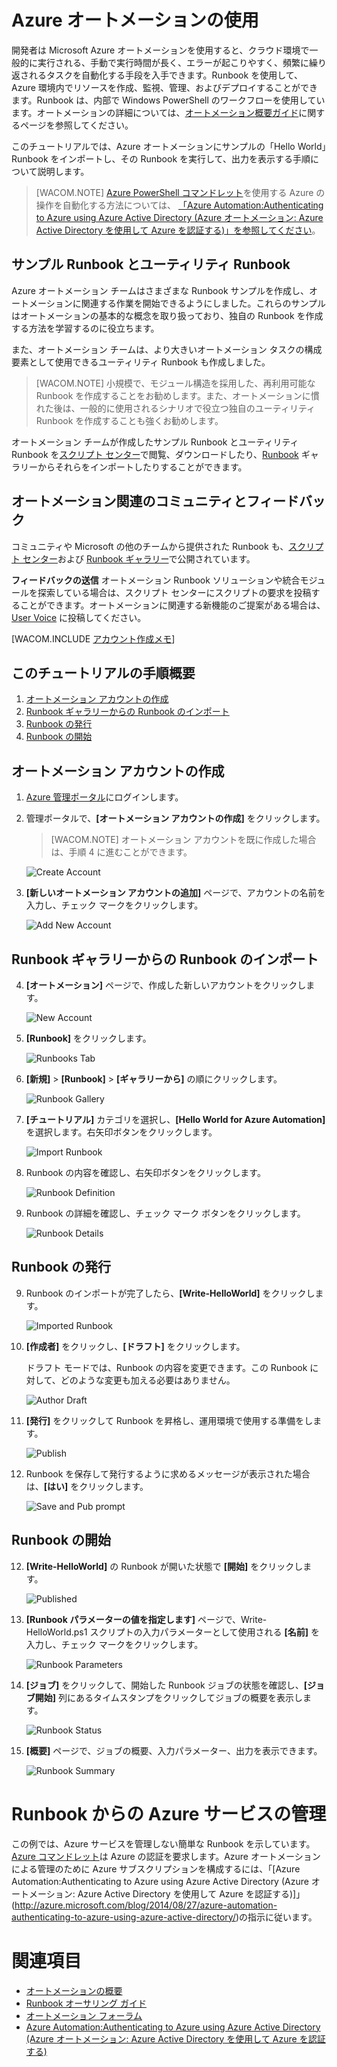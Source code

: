 ﻿<properties 
	pageTitle="Azure オートメーションの使用" 
	description="Azure でオートメーション ジョブをインポートして実行する方法について説明します。" 
	services="automation" 
	documentationCenter="" 
	authors="bwren" 
	manager="stevenka" 
	editor=""/>

<tags 
	ms.service="automation" 
	ms.workload="tbd" 
	ms.tgt_pltfrm="na" 
	ms.devlang="na" 
	ms.topic="article" 
	ms.date="1/13/2015" 
	ms.author="bwren"/>


# Azure オートメーションの使用

開発者は Microsoft Azure オートメーションを使用すると、クラウド環境で一般的に実行される、手動で実行時間が長く、エラーが起こりやすく、頻繁に繰り返されるタスクを自動化する手段を入手できます。Runbook を使用して、Azure 環境内でリソースを作成、監視、管理、およびデプロイすることができます。Runbook は、内部で Windows PowerShell のワークフローを使用しています。オートメーションの詳細については、[オートメーション概要ガイド](http://go.microsoft.com/fwlink/p/?LinkId=392861)に関するページを参照してください。 

このチュートリアルでは、Azure オートメーションにサンプルの「Hello World」Runbook をインポートし、その Runbook を実行して、出力を表示する手順について説明します。

>[WACOM.NOTE] [Azure PowerShell コマンドレット](http://msdn.microsoft.com/library/jj156055.aspx)を使用する Azure の操作を自動化する方法については、 <a href="http://azure.microsoft.com/blog/2014/08/27/azure-automation-authenticating-to-azure-using-azure-active-directory/">「Azure Automation:Authenticating to Azure using Azure Active Directory (Azure オートメーション: Azure Active Directory を使用して Azure を認証する)」を参照してください</a>。

## サンプル Runbook とユーティリティ Runbook

Azure オートメーション チームはさまざまな Runbook サンプルを作成し、オートメーションに関連する作業を開始できるようにしました。これらのサンプルはオートメーションの基本的な概念を取り扱っており、独自の Runbook を作成する方法を学習するのに役立ちます。  

また、オートメーション チームは、より大きいオートメーション タスクの構成要素として使用できるユーティリティ Runbook も作成しました。  

>[WACOM.NOTE] 小規模で、モジュール構造を採用した、再利用可能な Runbook を作成することをお勧めします。また、オートメーションに慣れた後は、一般的に使用されるシナリオで役立つ独自のユーティリティ Runbook を作成することも強くお勧めします。  

オートメーション チームが作成したサンプル Runbook とユーティリティ Runbook を[スクリプト センター](http://go.microsoft.com/fwlink/p/?LinkId=393029)で閲覧、ダウンロードしたり、[Runbook](http://aka.ms/runbookgallery) ギャラリーからそれらをインポートしたりすることができます。 

## オートメーション関連のコミュニティとフィードバック

コミュニティや Microsoft の他のチームから提供された Runbook も、[スクリプト センター](http://go.microsoft.com/fwlink/?LinkID=391681)および [Runbook ギャラリー](http://aka.ms/runbookgallery)で公開されています。 

<strong>フィードバックの送信</strong>  オートメーション Runbook ソリューションや統合モジュールを探索している場合は、スクリプト センターにスクリプトの要求を投稿することができます。オートメーションに関連する新機能のご提案がある場合は、[User Voice](http://feedback.windowsazure.com/forums/34192--general-feedback) に投稿してください。

[WACOM.INCLUDE [アカウント作成メモ](../includes/create-account-note.md)]

## このチュートリアルの手順概要

1. [オートメーション アカウントの作成](#automationaccount)
2. [Runbook ギャラリーからの Runbook のインポート](#importrunbook)
3. [Runbook の発行](#publishrunbook)
4. [Runbook の開始](#startrunbook)


## <a name="automationaccount"></a>オートメーション アカウントの作成

1.	[Azure 管理ポータル](http://manage.windowsazure.com)にログインします。

2.	管理ポータルで、**[オートメーション アカウントの作成]** をクリックします。

	>[WACOM.NOTE] オートメーション アカウントを既に作成した場合は、手順 4 に進むことができます。

	![Create Account](./media/automation/automation_01_CreateAccount.png)

3.	**[新しいオートメーション アカウントの追加]** ページで、アカウントの名前を入力し、チェック マークをクリックします。

	![Add New Account](./media/automation/automation_02_addnewautoacct.png)

## <a name="importrunbook"></a>Runbook ギャラリーからの Runbook のインポート
 
4.	**[オートメーション]** ページで、作成した新しいアカウントをクリックします。
 
	![New Account](./media/automation/automation_03_NewAutoAcct.png)

5.	**[Runbook]** をクリックします。

	![Runbooks Tab](./media/automation/automation_04_RunbooksTab.png)
  
6.	**[新規]** > **[Runbook]** > **[ギャラリーから]** の順にクリックします。

	![Runbook Gallery](./media/automation/automation_05_ImportGallery.png)

7.  **[チュートリアル]** カテゴリを選択し、**[Hello World for Azure Automation]** を選択します。右矢印ボタンをクリックします。

	![Import Runbook](./media/automation/automation_06_ImportRunbook.png)

8.  Runbook の内容を確認し、右矢印ボタンをクリックします。

	![Runbook Definition](./media/automation/automation_07_RunbookDefinition.png)

8.	Runbook の詳細を確認し、チェック マーク ボタンをクリックします。

	![Runbook Details](./media/automation/automation_08_RunbookDetails.png)

## <a name="publishrunbook"></a>Runbook の発行 

9.	Runbook のインポートが完了したら、**[Write-HelloWorld]** をクリックします。

	![Imported Runbook](./media/automation/automation_07_ImportedRunbook.png)

9.	**[作成者]** をクリックし、**[ドラフト]** をクリックします。  

	ドラフト モードでは、Runbook の内容を変更できます。この Runbook に対して、どのような変更も加える必要はありません。

	![Author Draft](./media/automation/automation_08_AuthorDraft.png)  
 
10.	**[発行]** をクリックして Runbook を昇格し、運用環境で使用する準備をします。

	![Publish](./media/automation/automation_085_Publish.png)
   
11.	Runbook を保存して発行するように求めるメッセージが表示された場合は、**[はい]** をクリックします。
 
	![Save and Pub prompt](./media/automation/automation_09_SavePubPrompt.png)

## <a name="startrunbook"></a>Runbook の開始

12.	**[Write-HelloWorld]** の Runbook が開いた状態で **[開始]** をクリックします。

	![Published](./media/automation/automation_10_PublishStart.png)
 
13.	**[Runbook パラメーターの値を指定します]** ページで、Write-HelloWorld.ps1 スクリプトの入力パラメーターとして使用される **[名前]** を入力し、チェック マークをクリックします。

	![Runbook Parameters](./media/automation/automation_11_RunbookParams.png)
  
14.	**[ジョブ]** をクリックして、開始した Runbook ジョブの状態を確認し、**[ジョブ開始]** 列にあるタイムスタンプをクリックしてジョブの概要を表示します。

	![Runbook Status](./media/automation/automation_12_RunbookStatus.png)

15.	**[概要]** ページで、ジョブの概要、入力パラメーター、出力を表示できます。
 
	![Runbook Summary](./media/automation/automation_13_RunbookSummary_callouts.png)


# Runbook からの Azure サービスの管理 
この例では、Azure サービスを管理しない簡単な Runbook を示しています。[Azure コマンドレット](http://msdn.microsoft.com/library/jj156055.aspx)は Azure の認証を要求します。Azure オートメーションによる管理のために Azure サブスクリプションを構成するには、「[Azure Automation:Authenticating to Azure using Azure Active Directory (Azure オートメーション: Azure Active Directory を使用して Azure を認証する)]」(http://azure.microsoft.com/blog/2014/08/27/azure-automation-authenticating-to-azure-using-azure-active-directory/)の指示に従います。

# 関連項目

- [オートメーションの概要](http://go.microsoft.com/fwlink/p/?LinkId=392860)
- [Runbook オーサリング ガイド](http://go.microsoft.com/fwlink/p/?LinkID=301740)
- [オートメーション フォーラム](http://go.microsoft.com/fwlink/p/?LinkId=390561)
- [Azure Automation:Authenticating to Azure using Azure Active Directory (Azure オートメーション: Azure Active Directory を使用して Azure を認証する)](http://azure.microsoft.com/blog/2014/08/27/azure-automation-authenticating-to-azure-using-azure-active-directory/)

<!--HONumber=35.2-->

<!--HONumber=46--> 
